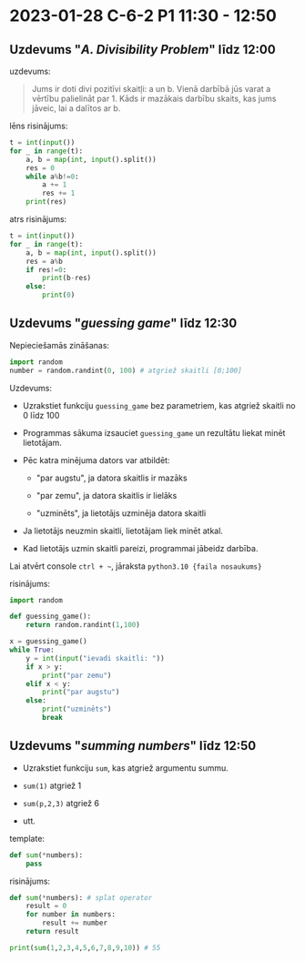 # 2023-01-28 C-6-2 P1 11:30 - 12:50

## Uzdevums "*A. Divisibility Problem*" līdz 12:00

uzdevums:

> Jums ir doti divi pozitīvi skaitļi: a un b. Vienā darbībā jūs varat a vērtību palielināt par 1. Kāds ir mazākais darbību skaits, kas jums jāveic, lai a dalītos ar b.

lēns risinājums:

```python
t = int(input())
for _ in range(t):
    a, b = map(int, input().split())
    res = 0
    while a%b!=0:
        a += 1
        res += 1
    print(res)
```

atrs risinājums:

```python
t = int(input())
for _ in range(t):
    a, b = map(int, input().split())
    res = a%b
    if res!=0:
        print(b-res)
    else:
        print(0)
```

## Uzdevums "*guessing game*" līdz 12:30

Nepieciešamās zināšanas:

```python
import random
number = random.randint(0, 100) # atgriež skaitli [0;100]
```

Uzdevums:

* Uzrakstiet funkciju `guessing_game` bez parametriem, kas atgriež skaitli no 0 līdz 100

* Programmas sākuma izsauciet `guessing_game` un rezultātu liekat minēt lietotājam.

* Pēc katra minējuma dators var atbildēt:
  
  * "par augstu", ja datora skaitlis ir mazāks
  
  * "par zemu", ja datora skaitlis ir lielāks
  
  * "uzminēts", ja lietotājs uzminēja datora skaitli

* Ja lietotājs neuzmin skaitli, lietotājam liek minēt atkal.

* Kad lietotājs uzmin skaitli pareizi, programmai jābeidz darbība.

Lai atvērt console `ctrl + ~`, jāraksta `python3.10 {faila nosaukums}`

risinājums:

```python
import random

def guessing_game():
    return random.randint(1,100)

x = guessing_game()
while True:
    y = int(input("ievadi skaitli: "))
    if x > y:
        print("par zemu")
    elif x < y:
        print("par augstu")
    else:
        print("uzminēts")
        break
```

## Uzdevums "*summing numbers*" līdz 12:50

* Uzrakstiet funkciju `sum`, kas atgriež argumentu summu.

* `sum(1)` atgriež 1

* `sum(p,2,3)` atgriež 6

* utt.

template:

```python
def sum(*numbers):
    pass
```

risinājums:

```python
def sum(*numbers): # splat operator
    result = 0
    for number in numbers:
        result += number
    return result

print(sum(1,2,3,4,5,6,7,8,9,10)) # 55
```
